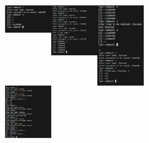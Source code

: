 
<p align="center" float="left">
<img src="https://github.com/Sharada001/210690B-In21-S2-CS2023/blob/0a16b81185d57b4b1f3431885e09240c1b916656/Week_9/Screenshot_1.jpg" width="30%" style="float: left; display: inline;">
<img src="https://github.com/Sharada001/210690B-In21-S2-CS2023/blob/0a16b81185d57b4b1f3431885e09240c1b916656/Week_9/Screenshot_2.jpg" width="30%" style="float: left; display: inline;">
<img src="https://github.com/Sharada001/210690B-In21-S2-CS2023/blob/0a16b81185d57b4b1f3431885e09240c1b916656/Week_9/Screenshot_3.jpg" width="30%" style="float: left; display: inline;">
</p>
<p align="center" float="left">
<img src="https://github.com/Sharada001/210690B-In21-S2-CS2023/blob/0a16b81185d57b4b1f3431885e09240c1b916656/Week_9/Screenshot_4.jpg" width="30%" style="float: left; display: inline;">
<img src="https://github.com/Sharada001/210690B-In21-S2-CS2023/blob/0a16b81185d57b4b1f3431885e09240c1b916656/Week_9/Screenshot_5.jpg" width="30%" style="float: left; display: inline;">
</p>
